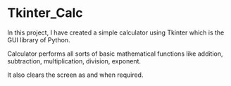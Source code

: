 # Tkinter_Calc
In this project, I have created a simple calculator using Tkinter which is the GUI library of Python.

Calculator performs all sorts of basic mathematical functions like addition, subtraction, multiplication, division, exponent.

It also clears the screen as and when required.

